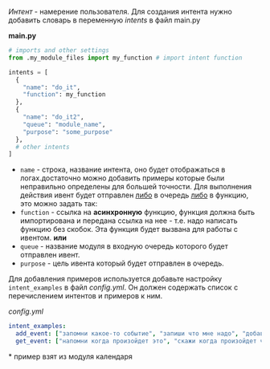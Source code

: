 *Интент* - намерение пользователя.
Для создания интента нужно добавить словарь в переменную *intents* в файл main.py

**main.py**
```python
# imports and other settings
from .my_module_files import my_function # import intent function

intents = [
  {
    "name": "do_it",
    "function": my_function
  },
  {
    "name": "do_it2",  
    "queue": "module_name",
    "purpose": "some_purpose"
  },
  # other intents
]
```
- `name` - строка, название интента, оно будет отображаться в логах.достаточно можно добавить примеры которые были неправильно определены для большей точности.
Для выполнения действия ивент будет отправлен <u>либо</u> в очередь <u>либо</u> в функцию, это можно задать так:
- `function` - ссылка на **асинхронную** функцию, функция должна быть импортирована и передана ссылка на нее - т.е. надо написать функцию без скобок. Эта функция будет вызвана для работы с ивентом.
**или**
- `queue` - название модуля в входную очередь которого будет отправлен ивент.
- `purpose` - цель ивента который будет отправлен в очередь.

Для добавления примеров используется добавьте настройку `intent_examples` в файл *config.yml*.
Он должен содержать список с перечислением интентов и примеров к ним.

*config.yml*
```yaml
intent_examples:
  add_event: ["запомни какое-то событие", "запиши что мне надо", "добавь событие о чем-то", "напомни мне об этом позже", "напомни через час полить цветы"]
  get_event: ["напомни когда произойдет это", "скажи когда произойдет что-то", "через сколько дней будет это"]
```
\* пример взят из модуля календаря
